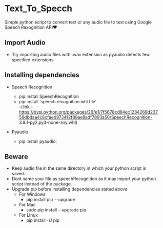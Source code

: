 # Text_To_Specch
Simple python script to convert text or any audio file to text using Google Speech Rexognition API♥

## Import Audio 
  - Try importing audio files with .wav extension as pyaudio detects few specified extensions
 
## Installing dependencies
  - Speech Recognition 
      - pip install SpeechRecognition
      - pip install 'speech recognition.whl file'  
          -(link -https://pypi.python.org/packages/26/e1/7f5678cd94ec1234269d23756dbdaa4c8cfaed973412f88ae8adf7893a50/SpeechRecognition-               3.8.1-py2.py3-none-any.whl)

  - Pyaudio
      - pip install pyaudio.
    
## Beware 
  - Keep audio file in the same directory in which your python script is saved.
  - Dont name your file as speechRecognition as it may import your python script instead of the package.
  - Upgrade pip before installing dependencies stated above
    - For Windows 
      - pip install pip --upgrade
    - For Mac
      - sudo pip install --upgrade pip
    - For Linux
      - pip install -U pip

      
      
